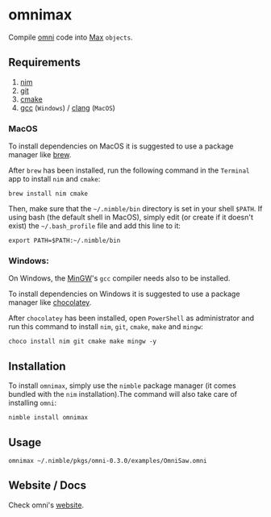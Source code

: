 # **omnimax**

Compile [omni](https://github.com/vitreo12/omni) code into [Max](https://cycling74.com/) `objects`.

## **Requirements**

1) [nim](https://nim-lang.org/)
2) [git](https://git-scm.com/)
3) [cmake](https://cmake.org/) 
4) [gcc](https://gcc.gnu.org/) (`Windows`)  /  [clang](https://clang.llvm.org/) (`MacOS`)

### **MacOS**

To install dependencies on MacOS it is suggested to use a package manager like [brew](https://brew.sh/). 

After `brew` has been installed, run the following command in the `Terminal` app to install `nim` and `cmake`:

    brew install nim cmake

Then, make sure that the `~/.nimble/bin` directory is set in your shell `$PATH`.
If using bash (the default shell in MacOS), simply edit (or create if it doesn't exist) the `~/.bash_profile` file and add this line to it: 

    export PATH=$PATH:~/.nimble/bin

### **Windows:**

On Windows, the [MinGW](http://mingw.org/)'s `gcc` compiler needs also to be installed.

To install dependencies on Windows it is suggested to use a package manager like [chocolatey](https://community.chocolatey.org/).

After `chocolatey` has been installed, open `PowerShell` as administrator and run this command to install `nim`, `git`, `cmake`, `make` and `mingw`:

    choco install nim git cmake make mingw -y

## **Installation**

To install `omnimax`, simply use the `nimble` package manager (it comes bundled with the `nim` installation).The command will also take care of installing `omni`:

    nimble install omnimax

## **Usage**

    omnimax ~/.nimble/pkgs/omni-0.3.0/examples/OmniSaw.omni

## **Website / Docs**

Check omni's [website](https://vitreo12.github.io/omni).